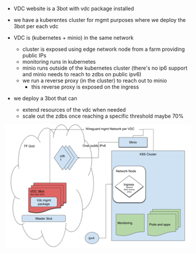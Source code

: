 - VDC website is a 3bot with vdc package installed
- we have a kuberentes cluster for mgmt purposes where we deploy the 3bot per each vdc
- VDC is (kubernetes + minio) in the same network
  - cluster is exposed using edge network node from a farm providing public IPs 
  - monitoring runs in kubernetes
  - minio runs outside of the kubernetes cluster (there's no ip6 support and minio needs to reach to zdbs on public ipv6)
  - we run a reverse proxy (in the cluster) to reach out to minio
    - this reverse proxy is exposed on the ingress
  
 
- we deploy a 3bot that can
  - extend resources of the vdc when needed
  - scale out the zdbs once reaching a specific threshold maybe 70% 

![vdc arch for a single user user A](./img/arch.png)
